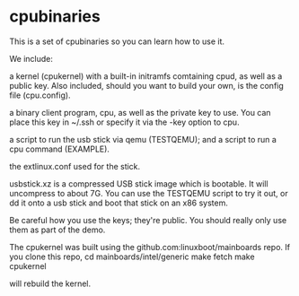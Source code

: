 # cpubinaries
This is a set of cpubinaries so you can learn how to use it.

We include:

a kernel (cpukernel) with a built-in initramfs comtaining cpud, as well as a public
key. Also included, should you want to build your own, is the config file (cpu.config).

a binary client program, cpu, as well as the private key to use. You can place this
key in ~/.ssh or specify it via the -key option to cpu.

a script to run the usb stick via qemu (TESTQEMU); and a script to run a cpu command (EXAMPLE).

the extlinux.conf used for the stick.

usbstick.xz is a compressed USB stick image which is bootable. It will uncompress to about
7G. You can use the TESTQEMU script to try it out, or dd it onto a usb stick and boot that
stick on an x86 system.

Be careful how you use the keys; they're public. You should really only use them as part
of the demo.

The cpukernel was built using the github.com:linuxboot/mainboards repo. If you clone this repo,
cd mainboards/intel/generic
make fetch
make cpukernel

will rebuild the kernel.